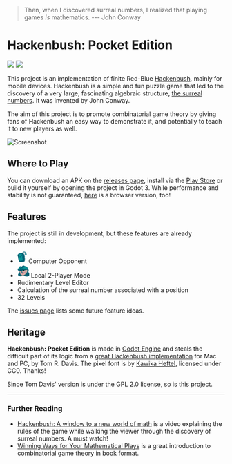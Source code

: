 > Then, when I discovered surreal numbers, I realized that playing games _is_ mathematics. --- John Conway

# Hackenbush: Pocket Edition
[<img src="https://img.shields.io/badge/Itch.io-FA5C5C?style=for-the-badge&logo=itchdotio&logoColor=white" />](https://fi-le.itch.io/hackenbush)
[<img src="https://img.shields.io/badge/Google_Play-414141?style=for-the-badge&logo=google-play&logoColor=white" />](https://play.google.com/store/apps/details?id=org.file.hackenbush&pli=1)

This project is an implementation of finite Red-Blue [Hackenbush](https://en.wikipedia.org/wiki/Hackenbush), mainly for mobile devices. Hackenbush is a simple and fun puzzle game that led to the discovery of a very large, fascinating algebraic structure, [the surreal numbers](https://en.wikipedia.org/wiki/Surreal_number). It was invented by John Conway. 

The aim of this project is to promote combinatorial game theory by giving fans of Hackenbush an easy way to demonstrate it, and potentially to teach it to new players as well.

![Screenshot](https://fi-le.net/hackenbush/hack.gif?raw=true)

## Where to Play
You can download an APK on the [releases page](https://github.com/file-acomplaint/hackenbush/releases), install via the [Play Store](https://play.google.com/store/apps/details?id=org.file.hackenbush&pli=1) or build it yourself by opening the project in Godot 3.
While performance and stability is not guaranteed, [here](https://fi-le.itch.io/hackenbush) is a browser version, too! 

## Features
The project is still in development, but these features are already implemented:

- <img src="https://github.com/file-acomplaint/hackenbush/blob/main/Sprites/1P.png" height="30"> Computer Opponent  
- <img src="https://github.com/file-acomplaint/hackenbush/blob/main/Sprites/2P.png" height="30"> Local 2-Player Mode
- Rudimentary Level Editor
- Calculation of the surreal number associated with a position
- 32 Levels

The [issues page](https://github.com/file-acomplaint/hackenbush/issues) lists some future feature ideas.

## Heritage
**Hackenbush: Pocket Edition** is made in [Godot Engine](https://github.com/godotengine/godot) and steals the difficult part of its logic from a [great Hackenbush implementation](http://www.geometer.org/hackenbush/index.html) for Mac and PC, by Tom R. Davis. The pixel font is by [Kawika Heftel](https://khef.co/), licensed under CC0. Thanks!

Since Tom Davis' version is under the GPL 2.0 license, so is this project.

---
### Further Reading
- [Hackenbush: A window to a new world of math](https://www.youtube.com/watch?v=ZYj4NkeGPdM) is a video explaining the rules of the game while walking the viewer through the discovery of surreal numbers. A must watch!
- [Winning Ways for Your Mathematical Plays](https://en.wikipedia.org/wiki/Winning_Ways_for_Your_Mathematical_Plays) is a great introduction to combinatorial game theory in book format. 
